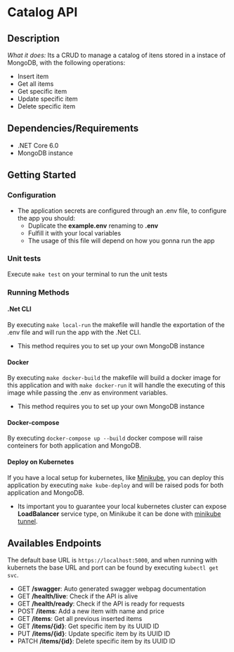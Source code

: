 # Catalog API

## Description

*What it does:*
Its a CRUD to manage a catalog of itens stored in a instace of MongoDB, with the following operations:

- Insert item
- Get all items
- Get specific item
- Update specific item
- Delete specific item

## Dependencies/Requirements

- .NET Core 6.0
- MongoDB instance

## Getting Started

### Configuration

- The application secrets are configured through an .env file, to configure the app you should:
  - Duplicate the **example.env** renaming to **.env**
  - Fulfill it with your local variables
  - The usage of this file will depend on how you gonna run the app

### Unit tests

Execute `make test` on your terminal to run the unit tests

### Running Methods

#### .Net CLI

By executing `make local-run` the makefile will handle the exportation of the .env file and will run the app with the .Net CLI.

- This method requires you to set up your own MongoDB instance

#### Docker

By executing `make docker-build` the makefile will build a docker image for this application and with `make docker-run` it will handle the executing of this image while passing the .env as environment variables.

- This method requires you to set up your own MongoDB instance

#### Docker-compose

By executing `docker-compose up --build` docker compose will raise conteiners for both application and MongoDB.

#### Deploy on Kubernetes

If you have a local setup for kubernetes, like [Minikube](https://minikube.sigs.k8s.io/docs/start/), you can deploy this application by executing `make kube-deploy` and will be raised pods for both application and MongoDB.
- Its important you to guarantee your local kubernetes cluster can expose **LoadBalancer** service type, on Minikube it can be done with [minikube tunnel](https://minikube.sigs.k8s.io/docs/handbook/accessing/#loadbalancer-access).

## Availables Endpoints

The default base URL is `https://localhost:5000`, and when running with kubernets the base URL and port can be found by executing `kubectl get svc`.

- GET **/swagger**: Auto generated swagger webpag documentation
- GET **/health/live**: Check if the API is alive
- GET **/health/ready**: Check if the API is ready for requests
- POST **/items**: Add a new item with name and price
- GET **/items**: Get all previous inserted items
- GET **/items/{id}**: Get specific item by its UUID ID
- PUT **/items/{id}**: Update specific item by its UUID ID
- PATCH **/items/{id}**: Delete specific item by its UUID ID
